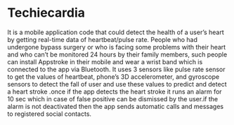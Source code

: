 # Techiecardia
It is a mobile application code that could detect the health of a user’s heart by getting real-time data of heartbeat/pulse rate. People who had undergone bypass surgery or who is facing some problems with their heart and who can’t be monitored 24 hours by their family members, such people can install Appstroke in their mobile and wear a wrist band which is connected to the app via Bluetooth. It uses 3 sensors like pulse rate sensor to get the values of heartbeat, phone’s 3D accelerometer, and gyroscope sensors to detect the fall of user and use these values to predict and detect a heart stroke .once if the app detects the heart stroke it runs an alarm for 10 sec which in case of false positive can be dismissed by the user.if the alarm is not deactivated then the app sends automatic calls and messages to registered social contacts.
